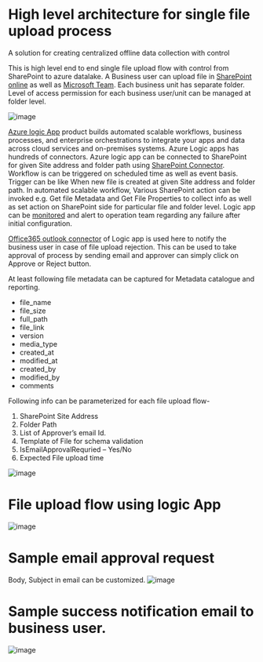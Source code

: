 # High level architecture for single file upload process
A solution for creating centralized offline data collection with control

This is high level end to end single file upload flow with control from SharePoint to azure datalake.
A Business user can upload file in [SharePoint online](https://docs.microsoft.com/en-us/sharepoint/introduction "SharePoint online") as well as [Microsoft Team](https://docs.microsoft.com/en-us/microsoftteams/teams-overview "Microsoft Team"). Each business unit has separate folder. Level of access permission for each business user/unit can be managed at folder level.

![image](https://github.com/arvind-dhariwal/offline-data-collection/blob/master/media/SharePointScreenShot.png)

[Azure logic App](https://docs.microsoft.com/en-us/azure/logic-apps/ "Azure logic App") product builds automated scalable workflows, business processes, and enterprise orchestrations to integrate your apps and data across cloud services and on-premises systems. Azure Logic apps has hundreds of connectors. Azure logic app can be connected to SharePoint for given Site address and folder path using [SharePoint Connector](https://docs.microsoft.com/en-us/connectors/sharepoint/ "SharePoint Connector"). Workflow is can be triggered on scheduled time as well as event basis. Trigger can be like When new file is created at given Site address and folder path. In automated scalable workflow, Various SharePoint action can be invoked e.g. Get file Metadata and Get File Properties to collect info as well as set action on SharePoint side for particular file and folder level. Logic app can be [monitored](https://docs.microsoft.com/en-us/azure/logic-apps/monitor-logic-apps "monitored") and alert to operation team regarding any failure after initial configuration.

[Office365 outlook connector](https://docs.microsoft.com/en-us/azure/connectors/connectors-create-api-office365-outlook "Office365 outlook connector") of Logic app is used here to notify the business user in case of file upload rejection. This can be used to take approval of process by sending email and approver can simply click on Approve or Reject button.

At least following file metadata can be captured for Metadata catalogue and reporting.
- file_name
- file_size
- full_path
- file_link
- version
- media_type
- created_at
- modified_at
- created_by
- modified_by
- comments

Following info can be parameterized for each file upload flow-
1. SharePoint Site Address
2. Folder Path
3. List of Approver’s email Id.
4. Template of File for schema validation
5. IsEmailApprovalRequried – Yes/No
6. Expected File upload time

![image](https://github.com/arvind-dhariwal/offline-data-collection/blob/master/media/arch.png)

# File upload flow  using logic App

![image](https://github.com/arvind-dhariwal/offline-data-collection/blob/master/media/logicAppFlow.png)

# Sample email approval request
Body, Subject in email can be customized.
![image](https://github.com/arvind-dhariwal/offline-data-collection/blob/master/media/SampleApprovalEmail.png)

# Sample success notification email to business user.
![image](https://github.com/arvind-dhariwal/offline-data-collection/blob/master/media/NotificationEmailToBusinessUser.png)
